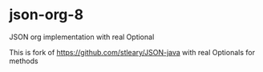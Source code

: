 # json-org-8
JSON org implementation with real Optional

This is fork of https://github.com/stleary/JSON-java with real Optionals for methods
